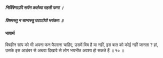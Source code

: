 ##### निर्विषेणाऽपि सर्पण कर्तव्या महती फणा ।
##### विषमस्तु न चाप्यस्तु घटाटोपो भयंकरः ॥

#### भावार्थ

विषहीन सांप को भी अपना फन फैलाना चाहिए, उसमें विष है या नहीं, इस बात को कोई नहीं जानता ? हां, उसके इस आडंबर से अथवा दिखावे से लोग भयभीत अवश्य हो सकते हैं ॥ १० ॥